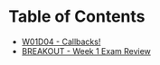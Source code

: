 # Table of Contents

* [W01D04 - Callbacks!](/w01d04)
* [BREAKOUT - Week 1 Exam Review](/breakout-w1-exam)

